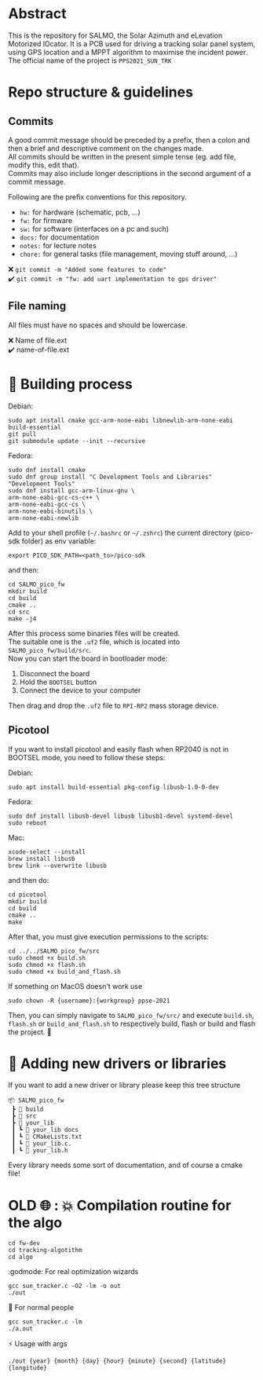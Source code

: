 # Abstract
This is the repository for SALMO, the Solar Azimuth and eLevation Motorized lOcator. It is a PCB used for driving a tracking solar panel system, using GPS location and a MPPT algorithm to maximise the incident power.  
The official name of the project is `PPS2021_SUN_TRK`

# Repo structure & guidelines

## Commits

A good commit message should be preceded by a prefix, then a colon and then a brief and descriptive comment on the changes made.  
All commits should be written in the present simple tense (eg. add file, modify this, edit that).  
Commits may also include longer descriptions in the second argument of a commit message.

Following are the prefix conventions for this repository.

- `hw:` for hardware (schematic, pcb, ...)
- `fw:` for firmware
- `sw:` for software (interfaces on a pc and such)
- `docs:` for documentation
- `notes:` for lecture notes
- `chore:` for general tasks (file management, moving stuff around, ...)

:x: `git commit -m "Added some features to code"`  
:heavy_check_mark: `git commit -m "fw: add uart implementation to gps driver"`

## File naming

All files must have no spaces and should be lowercase.

:x: Name of file.ext  
:heavy_check_mark: name-of-file.ext 

# :rainbow: Building process

Debian:

    sudo apt install cmake gcc-arm-none-eabi libnewlib-arm-none-eabi build-essential
    git pull
    git submodule update --init --recursive

Fedora:

    sudo dnf install cmake
    sudo dnf group install "C Development Tools and Libraries" "Development Tools"
    sudo dnf install gcc-arm-linux-gnu \
    arm-none-eabi-gcc-cs-c++ \
    arm-none-eabi-gcc-cs \
    arm-none-eabi-binutils \
    arm-none-eabi-newlib

Add to your shell profile (`~/.bashrc` or `~/.zshrc`) the current directory (pico-sdk folder) as env variable:
 
`export PICO_SDK_PATH=<path_to>/pico-sdk`

and then:

    cd SALMO_pico_fw
    mkdir build
    cd build 
    cmake ..
    cd src
    make -j4

After this process some binaries files will be created. <br>The suitable one is the `.uf2` file, which is located into `SALMO_pico_fw/build/src`.<br>
Now you can start the board in bootloader mode:
1. Disconnect the board
1. Hold the `BOOTSEL` button
1. Connect the device to your computer

Then drag and drop the `.uf2` file to `RPI-RP2` mass storage device.

## Picotool
If you want to install picotool and easily flash when RP2040 is not in BOOTSEL mode, you need to follow these steps:

Debian:

    sudo apt install build-essential pkg-config libusb-1.0-0-dev

Fedora:

    sudo dnf install libusb-devel libusb libusb1-devel systemd-devel
    sudo reboot

Mac:

    xcode-select --install
    brew install libusb
    brew link --overwrite libusb

and then do:

    cd picotool
    mkdir build
    cd build
    cmake ..
    make

After that, you must give execution permissions to the scripts:

    cd ../../SALMO_pico_fw/src
    sudo chmod +x build.sh
    sudo chmod +x flash.sh
    sudo chmod +x build_and_flash.sh

If something on MacOS doesn't work use

    sudo chown -R {username}:{workgroup} ppse-2021

Then, you can simply navigate to `SALMO_pico_fw/src/` and execute `build.sh`, `flash.sh` or `build_and_flash.sh` to respectively build, flash or build and flash the project. :nail_care:

# :briefcase: Adding new drivers or libraries
If you want to add a new driver or library please keep this tree structure
```
📦 SALMO_pico_fw
 ┣ 📂 build
 ┣ 📂 src
 ┣ 📂 your_lib
 ┃ ┗ 📂 your_lib docs
 ┃ ┗ 📜 CMakeLists.txt
 ┃ ┗ 📜 your_lib.c.
 ┃ ┗ 📜 your_lib.h
```
Every library needs some sort of documentation, and of course a cmake file!

# OLD :globe_with_meridians: : :boom: Compilation routine for the algo

    cd fw-dev
    cd tracking-algotithm
    cd algo

:godmode: For real optimization wizards

    gcc sun_tracker.c -O2 -lm -o out 
    ./out

:hatched_chick: For normal people

    gcc sun_tracker.c -lm  
    ./a.out

:zap: Usage with args

    ./out {year} {month} {day} {hour} {minute} {second} {latitude} {longitude}
